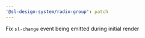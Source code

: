 ```yaml
---
'@sl-design-system/radio-group': patch
---
```


Fix `sl-change` event being emitted during initial render
